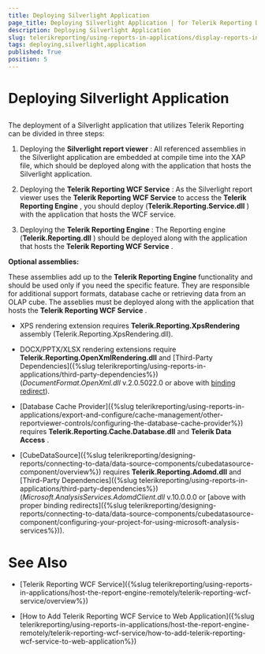 ```yaml
---
title: Deploying Silverlight Application
page_title: Deploying Silverlight Application | for Telerik Reporting Documentation
description: Deploying Silverlight Application
slug: telerikreporting/using-reports-in-applications/display-reports-in-applications/silverlight-application/deploying-silverlight-application
tags: deploying,silverlight,application
published: True
position: 5
---
```


# Deploying Silverlight Application



## 

The deployment of a Silverlight application that utilizes Telerik Reporting can be divided in three steps:

1. Deploying the __Silverlight report viewer__ : All referenced assemblies in the Silverlight application are embedded at compile time into the XAP file,               which should be deployed along with the application that hosts the Silverlight application.             

1. Deploying the __Telerik Reporting WCF Service__ : As the Silverlight report viewer uses the __Telerik Reporting WCF Service__                to access the __Telerik Reporting Engine__ , you should deploy (__Telerik.Reporting.Service.dll__ ) with the application that hosts the WCF service.             

1. Deploying the __Telerik Reporting Engine__ : The Reporting engine (__Telerik.Reporting.dll__ )               should be deployed along with the application that hosts the __Telerik Reporting WCF Service__ .             

__Optional assemblies:__ 

These assemblies add up to the __Telerik Reporting Engine__  functionality and should be used only if you need the specific feature.           They are responsible for additional support formats, database cache or retrieving data from an OLAP cube. The asseblies must be deployed along with the           application that hosts the __Telerik Reporting WCF Service__ .         

* XPS rendering extension requires __Telerik.Reporting.XpsRendering__  assembly (Telerik.Reporting.XpsRendering.dll).             

* DOCX/PPTX/XLSX rendering extensions require __Telerik.Reporting.OpenXmlRendering.dll__                and [Third-Party Dependencies]({%slug telerikreporting/using-reports-in-applications/third-party-dependencies%}) (*DocumentFormat.OpenXml.dll*                v.2.0.5022.0 or above with               [binding redirect](http://msdn.microsoft.com/en-us/library/eftw1fys(v=vs.110).aspx)).             

* [Database Cache Provider]({%slug telerikreporting/using-reports-in-applications/export-and-configure/cache-management/other-reportviewer-controls/configuring-the-database-cache-provider%})               requires __Telerik.Reporting.Cache.Database.dll__  and __Telerik Data Access__ .             

* [CubeDataSource]({%slug telerikreporting/designing-reports/connecting-to-data/data-source-components/cubedatasource-component/overview%}) requires               __Telerik.Reporting.Adomd.dll__  and [Third-Party Dependencies]({%slug telerikreporting/using-reports-in-applications/third-party-dependencies%})               (*Microsoft.AnalysisServices.AdomdClient.dll*  v.10.0.0.0 or [above with proper binding redirects]({%slug telerikreporting/designing-reports/connecting-to-data/data-source-components/cubedatasource-component/configuring-your-project-for-using-microsoft-analysis-services%})).             

# See Also


 * [Telerik Reporting WCF Service]({%slug telerikreporting/using-reports-in-applications/host-the-report-engine-remotely/telerik-reporting-wcf-service/overview%})

 * [How to Add Telerik Reporting WCF Service to Web Application]({%slug telerikreporting/using-reports-in-applications/host-the-report-engine-remotely/telerik-reporting-wcf-service/how-to-add-telerik-reporting-wcf-service-to-web-application%})
